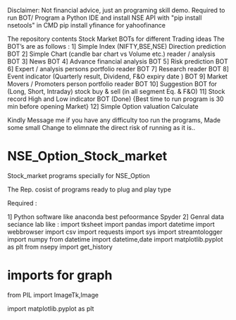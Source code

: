 Disclaimer: Not financial advice, just an programing skill demo.
Required to run BOT/ Program a Python IDE and install NSE API with "pip install nsetools" in CMD pip install yfinance for yahoofinance

The repository contents Stock Market BOTs for different Trading ideas The BOT’s are as follows : 1] Simple Index (NIFTY,BSE,NSE) Direction prediction BOT 2] Simple Chart (candle bar chart vs Volume etc.) reader / analysis BOT 3] News BOT 4] Advance financial analysis BOT 5] Risk prediction BOT 6] Expert / analysis persons portfolio reader BOT 7] Research reader BOT 8] Event indicator (Quarterly result, Dividend, F&O expiry date ) BOT 9] Market Movers / Promoters person portfolio reader BOT 10] Suggestion BOT for (Long, Short, Intraday) stock buy & sell (in all segment Eq. & F&O) 11] Stock record High and Low indicator BOT (Done) {Best time to run program is 30 min before opening Market} 12] Simple Option valuation Calculate

Kindly Message me if you have any difficulty too run the programs, Made some small Change to elimnate the direct risk of running as it is..


# NSE_Option_Stock_market
Stock_market  programs specially for NSE_Option

The Rep. cosist of programs ready to plug and play type

Required :

1] Python software like anaconda  best pefoormance Spyder
2]  Genral data seciance lab like :
  import tksheet
  import pandas
  import datetime
  import webbrowser
  import csv
  import requests
  import sys
  import streamtologger
  import numpy
  from datetime import datetime,date
  import matplotlib.pyplot as plt
  from nsepy import get_history

  # imports for graph
  from PIL import ImageTk,Image
  
  import matplotlib.pyplot as plt

